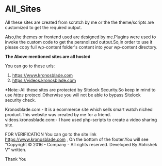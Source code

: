 # All_Sites

All these sites are created from scratch by me or the the theme/scripts are customized to get the required output.

Also,the themes or frontend used are designed by me.Plugins were used to invoke the custom code to get the persnolized output.So,In order
to use it please copy full wp-content folder's content into your wp-content directory.

**The Above mentioned sites are all hosted**

You can go to these urls:
1. https://www.kronosblade.com
2. https://videos.kronosblade.com

*Note:-All these sites are protected by Sitelock Security.So keep in mind to use *https* protocol.Otherwise you will not be able to bypass
       Sitelock security check.
       
Kronosblade.com:- It is a ecommerce site which sells smart watch niched product.This website was created by me for a friend.
videos.kronosblade.com:- I have used php-scripts to create a video sharing site.

FOR VERIFICATION
You can go to the site link https://www.kronosblade.com , On the bottom of the footer.You will see
"Copyright © 2016 - Company - All rights reserved. Developed By Abhishek V" written.

Thank You

